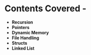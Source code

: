Contents Covered -
================

- **Recursion**
- **Pointers**
- **Dynamic Memory**
- **File Handling**
- **Structs**
- **Linked List**
